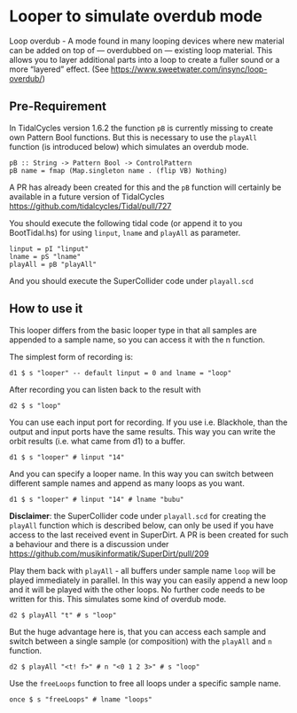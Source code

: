# Looper to simulate overdub mode

Loop overdub - A  mode found in many looping devices where new material can be added on top of — overdubbed on — existing loop material. This allows you to layer additional parts into a loop to create a fuller sound or a more “layered” effect. (See https://www.sweetwater.com/insync/loop-overdub/)

## Pre-Requirement

In TidalCycles version 1.6.2 the function `pB` is currently missing to create own Pattern Bool functions. But this is necessary to use the `playAll` function (is introduced below) which simulates an overdub mode.

```
pB :: String -> Pattern Bool -> ControlPattern
pB name = fmap (Map.singleton name . (flip VB) Nothing)
```

A PR has already been created for this and the `pB` function will certainly be available in a future version of TidalCycles  https://github.com/tidalcycles/Tidal/pull/727

You should execute the following tidal code (or append it to you BootTidal.hs) for using `linput`, `lname` and `playAll` as parameter.

```-- Params
linput = pI "linput"
lname = pS "lname"
playAll = pB "playAll"
```

And you should execute the SuperCollider code under `playall.scd`

## How to use it

This looper differs from the basic looper type in that all samples are appended to a sample name, so you can access it with the n function.

The simplest form of recording is:

``` 
d1 $ s "looper" -- default linput = 0 and lname = "loop"
```

After recording you can listen back to the result with

```
d2 $ s "loop"
```

You can use each input port for recording. If you use i.e. Blackhole, than the output and input ports have the same results. This way you can write the orbit results (i.e. what came from d1) to a buffer.

```
d1 $ s "looper" # linput "14"
```

And you can specify a looper name. In this way you can switch between different sample names and append as many loops as you want.

```
d1 $ s "looper" # linput "14" # lname "bubu"
```

**Disclaimer**: the SuperCollider code under `playall.scd` for creating the `playAll` function which is described below, can only be used if you have access to the last received event in SuperDirt. A PR is been created for such a behaviour and there is a discussion under https://github.com/musikinformatik/SuperDirt/pull/209  

Play them back with `playAll` - all buffers under sample name `loop` will be played immediately in parallel. In this way you can easily append a new loop and it will be played with the other loops.  No further code needs to be written for this. This simulates some kind of overdub mode.

```
d2 $ playAll "t" # s "loop"
```

But the huge advantage here is, that you can access each sample and switch between a single sample (or composition) with the `playAll` and `n` function.

```
d2 $ playAll "<t! f>" # n "<0 1 2 3>" # s "loop"
```

Use the `freeLoops` function to free all loops under a specific sample name.

```
once $ s "freeLoops" # lname "loops"
```



